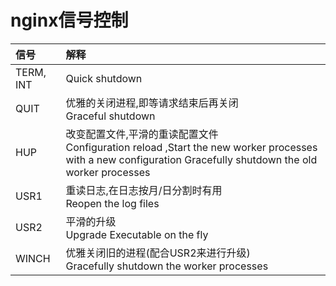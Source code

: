 # nginx信号控制

信号 | 解释
:--- | :---
TERM, INT | Quick shutdown
QUIT | 优雅的关闭进程,即等请求结束后再关闭<br>Graceful shutdown
HUP | 改变配置文件,平滑的重读配置文件<br>Configuration reload ,Start the new worker processes with a new configuration Gracefully shutdown the old worker processes
USR1 | 重读日志,在日志按月/日分割时有用<br>Reopen the log files
USR2 | 平滑的升级<br>Upgrade Executable on the fly
WINCH | 优雅关闭旧的进程(配合USR2来进行升级)<br>Gracefully shutdown the worker processes

